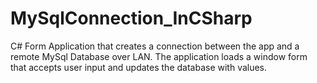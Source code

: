 # MySqlConnection_InCSharp
C# Form Application that creates a connection between the app and a remote MySql Database over LAN. 
The application loads a window form that accepts user input and updates the database with values.


